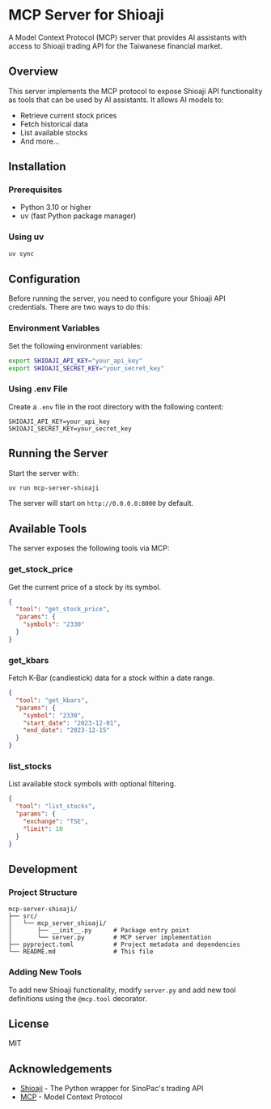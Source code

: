 # MCP Server for Shioaji

A Model Context Protocol (MCP) server that provides AI assistants with access to Shioaji trading API for the Taiwanese financial market.

## Overview

This server implements the MCP protocol to expose Shioaji API functionality as tools that can be used by AI assistants. It allows AI models to:

- Retrieve current stock prices
- Fetch historical data
- List available stocks
- And more...

## Installation

### Prerequisites

- Python 3.10 or higher
- uv (fast Python package manager)

### Using uv

```bash
uv sync
```

## Configuration

Before running the server, you need to configure your Shioaji API credentials. There are two ways to do this:

### Environment Variables

Set the following environment variables:

```bash
export SHIOAJI_API_KEY="your_api_key"
export SHIOAJI_SECRET_KEY="your_secret_key"
```

### Using .env File

Create a `.env` file in the root directory with the following content:

```
SHIOAJI_API_KEY=your_api_key
SHIOAJI_SECRET_KEY=your_secret_key
```

## Running the Server

Start the server with:

```bash
uv run mcp-server-shioaji
```

The server will start on `http://0.0.0.0:8000` by default.

## Available Tools

The server exposes the following tools via MCP:

### get_stock_price

Get the current price of a stock by its symbol.

```json
{
  "tool": "get_stock_price",
  "params": {
    "symbols": "2330"
  }
}
```


### get_kbars

Fetch K-Bar (candlestick) data for a stock within a date range.

```json
{
  "tool": "get_kbars",
  "params": {
    "symbol": "2330",
    "start_date": "2023-12-01",
    "end_date": "2023-12-15"
  }
}
```


### list_stocks

List available stock symbols with optional filtering.

```json
{
  "tool": "list_stocks",
  "params": {
    "exchange": "TSE",
    "limit": 10
  }
}
```

## Development

### Project Structure

```
mcp-server-shioaji/
├── src/
│   └── mcp_server_shioaji/
│       ├── __init__.py      # Package entry point
│       └── server.py        # MCP server implementation
├── pyproject.toml           # Project metadata and dependencies
└── README.md                # This file
```

### Adding New Tools

To add new Shioaji functionality, modify `server.py` and add new tool definitions using the `@mcp.tool` decorator.

## License

MIT

## Acknowledgements

- [Shioaji](https://sinotrade.github.io/) - The Python wrapper for SinoPac's trading API
- [MCP](https://github.com/pfnet/mcp) - Model Context Protocol